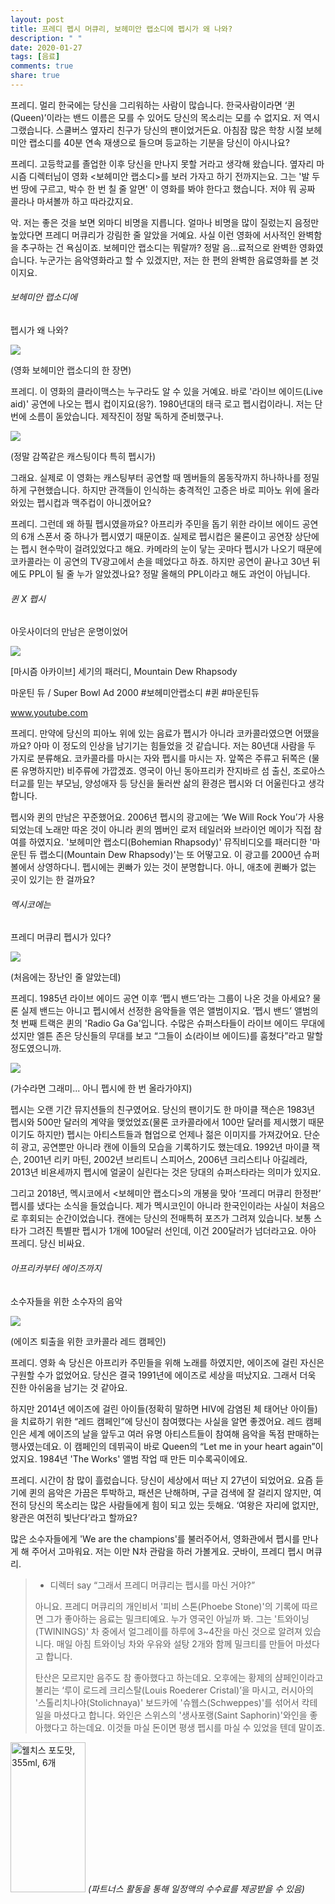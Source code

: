 ```yaml
---
layout: post
title: 프레디 펩시 머큐리, 보헤미안 랩소디에 펩시가 왜 나와?
description: " "
date: 2020-01-27
tags: [음료]
comments: true
share: true
---
```



프레디. 멀리 한국에는 당신을 그리워하는 사람이 많습니다. 한국사람이라면 ‘퀸(Queen)’이라는 밴드 이름은 모를 수 있어도 당신의 목소리는 모를 수 없지요. 저 역시 그랬습니다. 스쿨버스 옆자리 친구가 당신의 팬이었거든요. 아침잠 많은 학창 시절 보헤미안 랩소디를 40분 연속 재생으로 들으며 등교하는 기분을 당신이 아시나요?  
  
프레디. 고등학교를 졸업한 이후 당신을 만나지 못할 거라고 생각해 왔습니다. 옆자리 마시즘 디렉터님이 영화 <보헤미안 랩소디>를 보러 가자고 하기 전까지는요. 그는 '발 두 번 땅에 구르고, 박수 한 번 칠 줄 알면' 이 영화를 봐야 한다고 했습니다. 저야 뭐 공짜 콜라나 마셔볼까 하고 따라갔지요.  
  
악. 저는 좋은 것을 보면 외마디 비명을 지릅니다. 얼마나 비명을 많이 질렀는지 음정만 높았다면 프레디 머큐리가 강림한 줄 알았을 거예요. 사실 이런 영화에 서사적인 완벽함을 추구하는 건 욕심이죠. 보헤미안 랩소디는 뭐랄까? 정말 음...료적으로 완벽한 영화였습니다. 누군가는 음악영화라고 할 수 있겠지만, 저는 한 편의 완벽한 음료영화를 본 것이지요.

###### 보헤미안 랩소디에  
펩시가 왜 나와?

![](https://post-phinf.pstatic.net/MjAxODExMTlfMjg2/MDAxNTQyNjE5NTM1NjEy.SoQJ9hYxiQXdyJWA_cLvbqQ42bAVUz-GwMIDaXVYtKog.Rhvuy8OUPF2N9WoZ9K-TnNnIspyzUeRGEopidSIoKoog.JPEG/1.jpg?type=w1200)

(영화 보헤미안 랩소디의 한 장면)

프레디. 이 영화의 클라이맥스는 누구라도 알 수 있을 거예요.  바로 '라이브 에이드(Live aid)' 공연에 나오는 펩시 컵이지요(응?). 1980년대의 태극 로고 펩시컵이라니. 저는 단번에 소름이 돋았습니다. 제작진이 정말 독하게 준비했구나.

![](https://post-phinf.pstatic.net/MjAxODExMTlfMjk0/MDAxNTQyNjE5NTc3MTIx.KGu6OM-IEEa2hNpSqLK28hFMjiGsYJYaYgiP6ltM8d0g.OA0qCFm4CYXnHnTMdnqS691iZKnQjNspB2EcF5-Qr-Ig.JPEG/zz.jpg?type=w1200)

(정말 감쪽같은 캐스팅이다 특히 펩시가)

그래요. 실제로 이 영화는 캐스팅부터 공연할 때 멤버들의 몸동작까지 하나하나를 정밀하게 구현했습니다. 하지만 관객들이 인식하는 충격적인 고증은 바로 피아노 위에 올라와있는 펩시컵과 맥주컵이 아니겠어요?  
  
프레디. 그런데 왜 하필 펩시였을까요? 아프리카 주민을 돕기 위한 라이브 에이드 공연의 6개 스폰서 중 하나가 펩시였기 때문이죠. 실제로 펩시컵은 물론이고 공연장 상단에는 펩시 현수막이 걸려있었다고 해요. 카메라의 눈이 닿는 곳마다 펩시가 나오기 때문에 코카콜라는 이 공연의 TV광고에서 손을 떼었다고 하죠. 하지만 공연이 끝나고 30년 뒤에도 PPL이 될 줄 누가 알았겠나요? 정말 올해의 PPL이라고 해도 과언이 아닙니다.

###### 퀸 X 펩시  
아웃사이더의 만남은 운명이었어

[](https://www.youtube.com/watch?v=JzrwFJcn1hg&t=1s)

![](https://dthumb-phinf.pstatic.net/?src=%22https%3A%2F%2Fi.ytimg.com%2Fvi%2FJzrwFJcn1hg%2Fmaxresdefault.jpg%22&type=ff500_300)

[마시즘 아카이브] 세기의 패러디, Mountain Dew Rhapsody

마운틴 듀 / Super Bowl Ad 2000 #보헤미안랩소디 #퀸 #마운틴듀

www.youtube.com

프레디. 만약에 당신의 피아노 위에 있는 음료가 펩시가 아니라 코카콜라였으면 어땠을까요? 아마 이 정도의 인상을 남기기는 힘들었을 것 같습니다. 저는 80년대 사람을 두 가지로 분류해요. 코카콜라를 마시는 자와 펩시를 마시는 자. 앞쪽은 주류고 뒤쪽은 (물론 유명하지만) 비주류에 가깝겠죠. 영국이 아닌 동아프리카 잔지바르 섬 출신, 조로아스터교를 믿는 부모님, 양성애자 등 당신을 둘러싼 삶의 환경은 펩시와 더 어울린다고 생각합니다.  
  
펩시와 퀸의 만남은 꾸준했어요. 2006년 펩시의 광고에는 ‘We Will Rock You’가 사용되었는데 노래만 따온 것이 아니라 퀸의 멤버인 로저 테일러와 브라이언 메이가 직접 참여를 하였지요. '보헤미안 랩소디(Bohemian Rhapsody)' 뮤직비디오를 패러디한 '마운틴 듀 랩소디(Mountain Dew Rhapsody)'는 또 어떻고요. 이 광고를 2000년 슈퍼볼에서 상영하다니. 펩시에는 퀸빠가 있는 것이 분명합니다. 아니, 애초에 퀸빠가 없는 곳이 있기는 한 걸까요?

###### 멕시코에는  
프레디 머큐리 펩시가 있다?

![](https://post-phinf.pstatic.net/MjAxODExMTlfMTcg/MDAxNTQyNjE5NzAzNTMw.QDTigoneYa1KgD6HIA58Y7J4JRb8PKaG4tF_dKnMfYgg.QRIL1cyCyuK81Mv49cFio9f-alPZS9-RO_K_h9oTde0g.JPEG/tii.jpg?type=w1200)

(처음에는 장난인 줄 알았는데)

프레디. 1985년 라이브 에이드 공연 이후 ‘펩시 밴드’라는 그룹이 나온 것을 아세요? 물론 실제 밴드는 아니고 펩시에서 선정한 음악들을 엮은 앨범이지요. ’펩시 밴드’ 앨범의 첫 번째 트랙은 퀸의 'Radio Ga Ga'입니다. 수많은 슈퍼스타들이 라이브 에이드 무대에 섰지만 엘튼 존은 당신들의 무대를 보고 “그들이 쇼(라이브 에이드)를 훔쳤다”라고 말할 정도였으니까.

![](https://post-phinf.pstatic.net/MjAxODExMTlfOTUg/MDAxNTQyNjE5NzE3NDI5.cnPUj9vJBMAOkYtGMn7gDHZE13TepjgdJ5ZKfbgp6qUg.aeci3oHwPWW2NWacOqSoftQBz9TNLLtD1dl6Jh5vXSMg.JPEG/33.jpg?type=w1200)

(가수라면 그래미... 아니 펩시에 한 번 올라가야지)

펩시는 오랜 기간 뮤지션들의 친구였어요. 당신의 팬이기도 한 마이클 잭슨은 1983년 펩시와 500만 달러의 계약을 맺었었죠(물론 코카콜라에서 100만 달러를 제시했기 때문이기도 하지만) 펩시는 아티스트들과 협업으로 언제나 젊은 이미지를 가져갔어요. 단순히 광고, 공연뿐만 아니라 캔에 이들의 모습을 기록하기도 했는데요. 1992년 마이클 잭슨, 2001년 리키 마틴, 2002년 브리트니 스피어스, 2006년 크리스티나 아길레라, 2013년 비욘세까지 펩시에 얼굴이 실린다는 것은 당대의 슈퍼스타라는 의미가 있지요.  
  
그리고 2018년, 멕시코에서 <보헤미안 랩소디>의 개봉을 맞아 ‘프레디 머큐리 한정판’ 펩시를 냈다는 소식을 들었습니다. 제가 멕시코인이 아니라 한국인이라는 사실이 처음으로 후회되는 순간이었습니다. 캔에는 당신의 전매특허 포즈가 그려져 있습니다. 보통 스타가 그려진 특별판 펩시가 1개에 100달러 선인데, 이건 200달러가 넘더라고요. 아아 프레디. 당신 비싸요.

###### 아프리카부터 에이즈까지  
소수자들을 위한 소수자의 음악

![](https://post-phinf.pstatic.net/MjAxODExMTlfMjU4/MDAxNTQyNjE5NzQyNTgy.vgnPi92kEFZFM4UZeklNT4S8huCcwmhto26xQPfBol0g.Dnat820fkzKtf4B4JCrKcY3_9BEu6vzIa1uKRwB8wZQg.JPEG/99.jpg?type=w1200)

(에이즈 퇴출을 위한 코카콜라 레드 캠페인)

프레디. 영화 속 당신은 아프리카 주민들을 위해 노래를 하였지만, 에이즈에 걸린 자신은 구원할 수가 없었어요. 당신은 결국 1991년에 에이즈로 세상을 떠났지요. 그래서 더욱 진한 아쉬움을 남기는 것 같아요.  
  
하지만 2014년 에이즈에 걸린 아이들(정확히 말하면 HIV에 감염된 체 태어난 아이들)을 치료하기 위한 “레드 캠페인”에 당신이 참여했다는 사실을 알면 좋겠어요. 레드 캠페인은 세계 에이즈의 날을 앞두고 여러 유명 아티스트들이 참여해 음악을 독점 판매하는 행사였는데요. 이 캠페인의 데뷔곡이 바로 Queen의 “Let me in your heart again”이었지요. 1984년 'The Works' 앨범 작업 때 만든 미수록곡이에요.  
  
프레디. 시간이 참 많이 흘렀습니다. 당신이 세상에서 떠난 지 27년이 되었어요. 요즘 듣기에 퀸의 음악은 가끔은 투박하고, 패션은 난해하며, 구글 검색에 잘 걸리지 않지만, 여전히 당신의 목소리는 많은 사람들에게 힘이 되고 있는 듯해요. ‘여왕은 자리에 없지만, 왕관은 여전히 빛난다’라고 할까요?  
  
많은 소수자들에게 'We are the champions'를 불러주어서, 영화관에서 펩시를 만나게 해 주어서 고마워요. 저는 이만 N차 관람을 하러 가볼게요. 굿바이, 프레디 펩시 머큐리.  

> - 디렉터 say “그래서 프레디 머큐리는 펩시를 마신 거야?”  
>   
> 아니요. 프레디 머큐리의 개인비서 '피비 스톤(Phoebe Stone)'의 기록에 따르면 그가 좋아하는 음료는 밀크티예요. 누가 영국인 아닐까 봐. 그는 '트와이닝(TWININGS)' 차 중에서 얼그레이를 하루에 3~4잔을 마신 것으로 알려져 있습니다. 매일 아침 트와이닝 차와 우유와 설탕 2개와 함께 밀크티를 만들어 마셨다고 합니다.  
>   
> 탄산은 모르지만 음주도 참 좋아했다고 하는데요. 오후에는 황제의 샴페인이라고 불리는 ‘루이 로드레 크리스탈(Louis Roederer Cristal)’을 마시고, 러시아의 '스톨리치나야(Stolichnaya)' 보드카에 '슈웹스(Schweppes)'를 섞어서 칵테일을 마셨다고 합니다. 와인은 스위스의 '생사포랭(Saint Saphorin)'와인을 좋아했다고 하는데요. 이것들 마실 돈이면 평생 펩시를 마실 수 있었을 텐데 말이죠.

<a href="https://coupa.ng/bQ3tbW" target="_blank" referrerpolicy="unsafe-url"><img src="https://static.coupangcdn.com/image/affiliate/banner/5385eb9fb46780071a0df5474f041724@2x.jpg" alt="웰치스 포도맛, 355ml, 6개" width="120" height="240"></a>
_(파트너스 활동을 통해 일정액의 수수료를 제공받을 수 있음)_